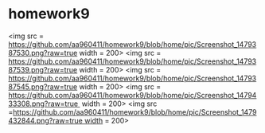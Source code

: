 # homework9

<img src = https://github.com/aa960411/homework9/blob/home/pic/Screenshot_1479387530.png?raw=true width = 200>
<img src = https://github.com/aa960411/homework9/blob/home/pic/Screenshot_1479387539.png?raw=true width = 200> 
<img src = https://github.com/aa960411/homework9/blob/home/pic/Screenshot_1479387545.png?raw=true width = 200>
<img src = https://github.com/aa960411/homework9/blob/home/pic/Screenshot_1479433308.png?raw=true  width = 200> 
<img src =https://github.com/aa960411/homework9/blob/home/pic/Screenshot_1479432844.png?raw=true width = 200>
